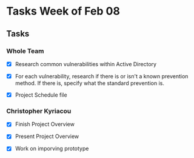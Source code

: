 # Tasks Week of Feb 08 #

## Tasks ##

### Whole Team ###

- [X] Research common vulnerabilities within Active Directory

- [X] For each vulnerability, research if there is or isn't a known prevention method. If there is, specify what the standard prevention is.

- [X] Project Schedule file

### Christopher Kyriacou ###

- [X] Finish Project Overview

- [X] Present Project Overview

- [X] Work on imporving prototype
